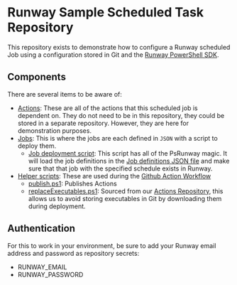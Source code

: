 # Runway Sample Scheduled Task Repository

This repository exists to demonstrate how to configure a Runway scheduled Job using a configuration stored in Git and the [Runway PowerShell SDK](https://github.com/runway-softwar/runway-powershell).

## Components

There are several items to be aware of:

- [Actions](actions): These are all of the actions that this scheduled job is dependent on. They do not need to be in this repository, they could be stored in a separate repository. However, they are here for demonstration purposes.
- [Jobs](jobs): This is where the jobs are each defined in `JSON` with a script to deploy them.
  - [Job deployment script](jobs/script.ps1): This script has all of the PsRunway magic. It will load the job definitions in the [Job definitions JSON file](jobs/definitions.json) and make sure that that job with the specified schedule exists in Runway.
- [Helper scripts](repoScripts): These are used during the [Github Action Workflow](.github/workflows/cicd.yaml)
  - [publish.ps1](repoScripts/publish.ps1): Publishes Actions
  - [replaceExecutables.ps1](repoScripts/replaceExecutables.ps1): Sourced from our [Actions Repository](https://github.com/Runway-Software/Actions/blob/main/replaceExecutables.ps1), this allows us to avoid storing executables in Git by downloading them during deployment.

## Authentication

For this to work in your environment, be sure to add your Runway email address and password as repository secrets:

- RUNWAY_EMAIL
- RUNWAY_PASSWORD